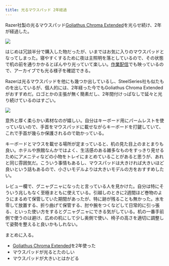 ```yaml
---
title: 光るマウスパッド 2年経過
---
```

Razer社製の光るマウスパッド[Goliathus Chroma Extended](https://www.amazon.co.jp/dp/B07JJ4RG2T)を光らせ続け、2年が経過した。

![](https://lh3.googleusercontent.com/docs/ADP-6oGsLWe2GrwMQ2lhoLTXmkFUoSG1pxcISg0Ab4kJxN2ru5i9Kb08lU4Jreggqamt_KfKAvP259jYduQyGXjlBW-EQLBYjquvO6u-NBR6grMMS8PjBbZG-l6gEBt1vHhslJwe3Tx3sa7nnuR120_UVzZvZWDj-AbOdvxBUSt6YUDiSBER71hFxNfeh1lX_DY5gDY9LlfNymQ_Lj51O6gMeRhmYU0klLmEO9AdgadtJnmCPc8phNPVlr7GxZtAHsO4jvGjmK4s9sIvvagCJHrupYwAxjMIU7b8MvCMVMQDX-0U9JE2p49GcwyC6IgC3vwDFMR7QlVB9h1RP1Qx0ACGVNw_twplL9oAFzsGqYBP7dvYOYLM-Y81RVcFgWMbArWHCL83980_t-J_8qtJCKGCYGhLAE5ZTcK3OwafaQhDnnrWEd7IEgz4NG8-GSX7EO1S8kAeL6Axw6JbxWCrw6WqGa8bOd-z7SafEHQLwcDW7P7Cvq73jz_b-k__4iy68QawPD_4pl-9PU1gPzPdho8tUKuW_WMUTy1MFyZJZPIky55_Oo4czhbl05_hFk-nKCI4CBOZ1l81gkRORb3mgy2mm0zhwMLgTydNEewBET5VI49nZDmzKHQg1TFc8hX5OCDs354mpwyM97jEXCepfZ0bVPpYSbNtRT9RHGFv9A25yCoTAHBtgvbKa1prkfb0x3z2MNDpjSQTGM15kjTQJMbOQvw87PAcDDrmQTc6pP2X0gq15Kd4lJiS3536mlfPZtD83MOsp9_nE7mUDkeaksR5Kx60Pm7zvLgEm4vferD-LnXtg0o0LwQyl1e_LBWYsqEy7rx6PRahKva-0MNAUw_cx2DZji1gn0WPxGJjYD3Fa07BOpsvHxqrOTDkglRC14RaZSpv_E98225EsmOyNPXjQRQrV_4hTKdMiDpfVTOXDGM6CQgnDnE-oBC8l7584rAcU_NnzplzCws904bVwCe4eK_NLlsH90h9OGcOMk5HSMRSsjdufNEz9ElyMNEEmUyUsQPR1VmBuQjwUCiqcIbKdk4NkWNTbD7DljB6aCGa2SCEfT-fE_ixg7l3neErxgZE6GJ2pjZuZ1HQBPM9qUwz1WG9jcAN1W0xZtsJVx49V56_xmSfYmvBJh992imbnJOLB0PS4ePqrSFNiHEfItv62QeXcvxFcbgotVV0OwiiBz-rRW2r6nflg2CAGONY9eTeePdBYZnbH2U5EB7xrEW0WlFha-eTVjpJn8cPQvCnq6hPtdwf)

はじめは冗談半分で購入した物だったが、いまではお気に入りのマウスパッドとなってしまった。寝やすくするために夜は主照明を落としているので、その状態で机の前を通りかかるとぼんやり光っていて楽しい。[作業配信](https://www.youtube.com/c/r7kamura)でも映っているので、アーカイブでも光る様子を確認できる。

Razerは光るマウスパッドを他にも幾つか出しているし、SteelSeries社も似たものを出しているが、個人的には、2年経った今でもGoliathus Chroma Extendedがおすすめだ。ロゴとかの主張が無く簡素だし、2年間付けっぱなしで延々と光り続けているのはすごい。

![](https://lh3.googleusercontent.com/docs/ADP-6oGGDRiVbq-Va0HSmsRoInP8EItowB5a07kFjSzoVgp4wbDzjv9-H7EGVAa29rZezJ-oBLHY2Xx9KwOrKr_c9Mp1yoxF0Ru-3GJfuQq3B72pVoeturevrxodTShF-4arUY3s9hEAjrNrdzFBPIM902m_9csuGMqTvjcdeavbH7ZKfDNa2NPp6R3TcPJ6SkeKAlnG1fJzmaFunXaP0OoRGQmLDMx3rvZQY9wD0ovK8GZ3LkzhejIH7UMVVLwsNy6KynI4ZBCke61ZS6VJaHkks1upSbWKJdOScsWqoOixvKhJRwWk4QDbZMB9D4jBDZ22DJWfJsf1N-KNv40wNf9atWL41QNu6tgea06xIxazm-6oPmiquqpKop-iD_bbakrYSY49x-ODJu87dZa3UGXlIO6AzBYaeN63rgor8vGTlozGMenr-rD0qtpSSyEbQ-eP2X4e-XeGkxQ8rxzZ6ITrEIGKeJfJfyZqQDNkEvipKs0U72PrJ3guaRwZJlCp0Lio3xmzWg0gTwKbHEt0x7k8OViD0-a5_SorgDb30HNkrYOH6_8e7rjiu0cNb1z2poS38qgQNApe45nJDjn-G7dqEQCJKsaXBbk7xvWQGzsJkukGLKFKTxB41HASqbFY4qoCAI4lSFwCfLtMgWMzBvtMltaoP_2YOxezOFlzJOfbgSdP8ksJzQmps_GMcQbC1unbZ6CyAOKaE3iFa2XzbYNofSsTTYiKyYefhvjuN5mFEMM2diFeUortxswumdrD-KWMlfC9xNIsPNgCM8sFt5Gnqo__YPicp1bMfvszhEQOGiXkPvk0GKeFUqG7YwM0Lvl-DMRbBrOl46l1jreSxOxRDe6f21u4513sx1EKP9QlJT2A3bymL2uBPoZxMjdID423KGHJp9mFXgwd6piGLsmNPfGq71l5RT3astegJL1-sjmc1d-AYHCVECYmvS8jb1TioSTRXKo1gO7-eACiO_nmmzia0mc8XjIN1mh0N059_JyOfxTkw2zIPFjjA-xX6dKY87SjEdmTqksUFkPWYk26SXc-7M-Ixhfe3698u4AEDxV_NCI0AkuRwDuKnxzUhQVUSEPBsoUWaNiYTGRxX9Gx7xqlCvJ1KOwACx74jZpSALeMeI3E4cb0-i2Jj1vhFkQKFSUv8bj4YbpFd2X957KpojStYgspch4NgIWVVE6icUnO2UoUAViFZEJkdGwZMvD_LghMIkWduyvIiPcgfGKXa0_1GgL_sIZiF_bWcQCNKhGju_uL)

意外と厚く柔らかい素材なのが嬉しい。自分はキーボード用にパームレストを使っていないので、手首をマウスパッドに載せながらキーボードを打鍵していて、これで手首が幾らか保護されるので助かっている。

キーボードとマウスを載せる場所が定まっていると、机の見た目上のまとまりも良い。ホテルや旅館なんかではよく、生活感のある雑多なものをすっきり見せるためにアメニティなどの小物をトレイにまとめていることがあると思うが、あれと同じ雰囲気だ。こういう事情もあるし、マウスパッドは大きければ大きいほど良いという話もあるので、小さいモデルよりは大きいモデルの方をおすすめしたい。

レビュー欄で、グニャグニャになったと言っている人を見かけた。自分は特にそういう兆しもなく至極まともに使えている。引越しのときに2週間ほど巻物のようにまるめて保管していた期間があったが、特に跡が残ることも無かった。水を零して放置する、折り曲げて保管する、肘や腕をつくなどして日常的に引っ張る、といった使い方をするとグニャグニャにできる気がしている。机の一番手前側で使うのは避け、広めの机にして少し奥側で使い、椅子の高さを適切に調整して姿勢を整えると良いかもしれない。

まとめに入る。

*   [Goliathus Chroma Extended](https://www.amazon.co.jp/dp/B07JJ4RG2T)を2年使った
*   マウスパッドが光るとたのしい
*   マウスパッドが大きいとはかどる

